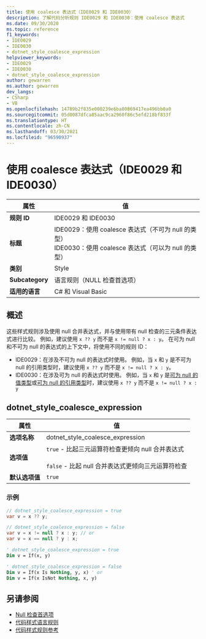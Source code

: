 ```yaml
---
title: 使用 coalesce 表达式（IDE0029 和 IDE0030）
description: 了解代码分析规则 IDE0029 和 IDE0030：使用 coalesce 表达式
ms.date: 09/30/2020
ms.topic: reference
f1_keywords:
- IDE0029
- IDE0030
- dotnet_style_coalesce_expression
helpviewer_keywords:
- IDE0029
- IDE0030
- dotnet_style_coalesce_expression
author: gewarren
ms.author: gewarren
dev_langs:
- CSharp
- VB
ms.openlocfilehash: 14789b2f835e000239e6ba80869417ea496bb0a0
ms.sourcegitcommit: 05d0087dfca85aac9ca2960f86c5efd218bf833f
ms.translationtype: HT
ms.contentlocale: zh-CN
ms.lasthandoff: 03/30/2021
ms.locfileid: "96590937"
---
```

# <a name="use-coalesce-expression-ide0029-and-ide0030"></a>使用 coalesce 表达式（IDE0029 和 IDE0030）

|属性|值|
|-|-|
| **规则 ID** | IDE0029 和 IDE0030 |
| **标题** | IDE0029：使用 coalesce 表达式（不可为 null 的类型）<br/> IDE0030：使用 coalesce 表达式（可以为 null 的类型） |
| **类别** | Style |
| **Subcategory** | 语言规则（NULL 检查首选项） |
| **适用的语言** | C# 和 Visual Basic |

## <a name="overview"></a>概述

这些样式规则涉及使用 null 合并表达式，并与使用带有 null 检查的三元条件表达式进行比较。 例如，建议使用 `x ?? y` 而不是 `x != null ? x : y`。 在可为 null 和不可为 null 的表达式的上下文中，将使用不同的规则 ID：

- IDE0029：在涉及不可为 null 的表达式时使用。 例如，当 `x` 和 `y` 是不可为 null 的引用类型时，建议使用 `x ?? y` 而不是 `x != null ? x : y`。
- IDE0030：在涉及可为 null 的表达式时使用。 例如，当 `x` 和 `y` 是[可为 null 的值类型](../../../csharp/language-reference/builtin-types/nullable-value-types.md)或[可为 null 的引用类型](../../../csharp/language-reference/builtin-types/nullable-reference-types.md)时，建议使用 `x ?? y` 而不是 `x != null ? x : y`

## <a name="dotnet_style_coalesce_expression"></a>dotnet_style_coalesce_expression

|属性|值|
|-|-|
| **选项名称** | dotnet_style_coalesce_expression
| **选项值** | `true` - 比起三元运算符检查更倾向 null 合并表达式<br /><br />`false` - 比起 null 合并表达式更倾向三元运算符检查 |
| **默认选项值** | `true` |

### <a name="example"></a>示例

```csharp
// dotnet_style_coalesce_expression = true
var v = x ?? y;

// dotnet_style_coalesce_expression = false
var v = x != null ? x : y; // or
var v = x == null ? y : x;
```

```vb
' dotnet_style_coalesce_expression = true
Dim v = If(x, y)

' dotnet_style_coalesce_expression = false
Dim v = If(x Is Nothing, y, x) ' or
Dim v = If(x IsNot Nothing, x, y)
```

## <a name="see-also"></a>另请参阅

- [Null 检查首选项](null-checking-preferences.md)
- [代码样式语言规则](language-rules.md)
- [代码样式规则参考](index.md)
